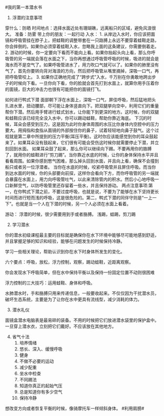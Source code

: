 #我的第一本潜水书

1. 浮潜的注意事项

穿什么：防晒
时间地点：选择水面近处有珊瑚礁，远离船只的区域，避免风浪很大。
准备：防雾
带上你的朋友：一起行动
入水：
    1. 从岸边入水时，你应该把面镜和呼吸管挂在脖子上，把蛙鞋的调整带套在一只路膊上永远不要穿着蛙鞋走路，你会摔倒的。如果你必须穿着蛙鞋入水，忽略我上面的这条建议，你需要倒着走。
    2. 游动的时候，你一定要向下看而不能向上看。如果你抬起头向上看，那么你呼吸管的另一端就会落在水面之下，当你再想通过呼吸管呼吸的时候，吸进的就会是海水而不是空气了。如果呼吸管进水了，用力吹口气就可以了。如果你的肺里没有气了，首先你要转向背对海浪的方向，然后把呼吸管从嘴里摘掉，深吸一口气，再把呼吸管咬上。
    3. 如果你正确地完成了“跨步式”入水，千万别在你勇敢地跨出步子的时候向下看。一旦你向下看，你的脸就会首先打到水面上，就算你用手压着你的面镜，巨大的冲击力也很有可能把你的面镜打飞。

如何进行鸭式下潜
    面部朝下浮在水面上，深吸一口气，屏佳呼吸，然后猛地把头扎进水里，扭动腰部，尽可能让身体竖直向下。把双腿挙向空中，利用它们的重量帮你下潜。然后用手臂进行蛙式划水，让你能下到更深的地方。这时候，你的双腿和蛙鞋应该已经完全没入水中，你可以踢动蛙鞋，帮助你靠近海底。
    下沉的时候，耳朵会感受到压力，这是因为此时你身体周围的水压比你身体内空腔中的压力要大。用拇指和食指从面镜的外部按住你的鼻子，试着轻轻地向鼻子鼓气。这个过程就是第二章中所提到的压力平衡(耳压平衡)。这时你应该能感觉到你的耳朵鼓起来了。如果耳朵没有鼓起来，它们很有可能会受伤这时候你就需要停止下潜，并立刻回到水面。
    如果耳朵鼓了起来，那么你可以继续向下踢。不要再用你的胳膊了，就用你的蛙鞋进行“剪刀踢”。当你靠近水底的时候，让你的身体保持水平并且看看周围。如果你感到憋气困难，那么掉头回到水面，并且向上看，确保不会撞到船只或者另一位浮潜者。
    当你在水底的时候，咬紧呼吸管并且屏住呼吸。而当你到达水面的时候，你的头部要向前探，这样你会看向下方，而你呼吸管的另一端就会暴露在水面上，用力向呼吸管吐气，以此来清除管内的积水。然后小心地呼吸一口新鮮空气，以防呼吸管里还存留着一些水，并且保持游动。
    两点注意事项:第一，在你鸭式下潜之前，不要过度呼吸，也就是说，不要为了能够在水下坚持更长时间而进行短而浅的呼吸，这是很危险的。第二，鸭式下潜的同伴守则是“一上一下”。也就是当一个人在下潜的时候，另一个人必须在水面上看着。

游动：
    浮潜的时候，很少需要用到手或者胳膊。
    浅踢，蛙踢，剪刀踢

2. 学习潜水

你的潜水初级课程最主要的目标就是确保你在水下环境中能够尽可能地感到舒适，并且掌握足够的知识和经验，能够在问题发生的时候保持冷静。

学习一些相关理论，帮助认识到你在水下时身体所发生的变化。


六个要点：呼吸，放松，浮力控制，观察，踢动蛙鞋，近距离观察。

你会发现水下呼吸简单，但在水中保持平衡以及保持一份固定位置不动则很困难

浮力控制的三大技巧：运用蛙鞋、身体和呼吸。

水肺潜水时，手和胳膊只用来传递信息，一般要收起来。不仅仅因为干扰潜水员，破坏生态系统，主要是为了让你在水中更具有流线型，减少消耗的体力。

3. 潜水礼仪

面镜盒潜水电脑表是最易碎的装备。不用的时候把它们放进潜水袋里的保护盒中。一旦穿上潜水衣，立刻把它们戴好。不应该放在其他地方。

4. 省气十法
    1. 培养情绪
    2. 悠长、深入、缓慢呼吸
    3. 健身
    4. 不做不必要的运动
    5. 减少配重
    6. 坐水中检查
    7. 不同踢法
    8. 知道你真正的起始气压
    9. 总是知道你有多少空气
    10. 保持冷静

想改变方向或者恢复平衡的时候，像骑摩托车一样倾斜身体。 #利用肩膀#




